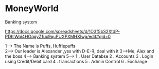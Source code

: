 # MoneyWorld

Banking system


https://docs.google.com/spreadsheets/d/1O3f5bS2XtdP-PDhlWqj4HOqgyZ1ux9quPUXPXMHXlwg/edit#gid=0


1--> The Name is Puffs, Hufflepuffs  
2--> Our leader is Alexander ,yes with D-E-R, deal with it
3-->Me, Alex and the boss
4--> Banking system
5--> 1 . User Databse
     2 . Accounts 
     3 . Login using Credit/Debit card 
     4 . transactions
     5 . Admin Control
     6 . Exchange
